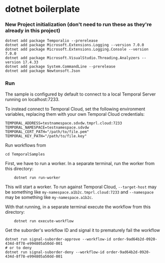 # dotnet boilerplate

### New Project initialization (don't need to run these as they're already in this project)
```
dotnet add package Temporalio --prerelease
dotnet add package Microsoft.Extensions.Logging --version 7.0.0
dotnet add package Microsoft.Extensions.Logging.Console --version 7.0.0
dotnet add package Microsoft.VisualStudio.Threading.Analyzers --version 17.4.33
dotnet add package System.CommandLine --prerelease
dotnet add package Newtonsoft.Json
```

### Run

The sample is configured by default to connect to a local Temporal Server running on localhost:7233.

To instead connect to Temporal Cloud, set the following environment variables, replacing them with your own Temporal Cloud credentials:

```
TEMPORAL_ADDRESS=testnamespace.sdvdw.tmprl.cloud:7233
TEMPORAL_NAMESPACE=testnamespace.sdvdw
TEMPORAL_CERT_PATH="/path/to/file.pem"
TEMPORAL_KEY_PATH="/path/to/file.key"
```

Run workflows from
```
cd TemporalSamples
```

First, we have to run a worker. In a separate terminal, run the worker from this directory:
```
    dotnet run run-worker
```
This will start a worker. To run against Temporal Cloud, `--target-host` may be something like
`my-namespace.a1b2c.tmprl.cloud:7233` and `--namespace` may be something like `my-namespace.a1b2c`.

With that running, in a separate terminal execute the workflow from this directory:
```
    dotnet run execute-workflow
```

Get the suborder's workflow ID and signal it to prematurely fail the workflow
```
dotnet run signal-suborder-approve --workflow-id order-9ad64b2d-0920-434d-8f78-e994805a50dd-001
# or to deny
dotnet run signal-suborder-deny --workflow-id order-9ad64b2d-0920-434d-8f78-e994805a50dd-001
```